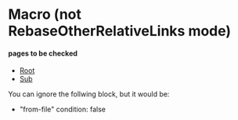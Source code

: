# Macro (not RebaseOtherRelativeLinks mode)

#### pages to be checked

* [Root](root.md)
* [Sub](sub/sub.md)

You can ignore the follwing block, but it would be:

* "from-file" condition: false
